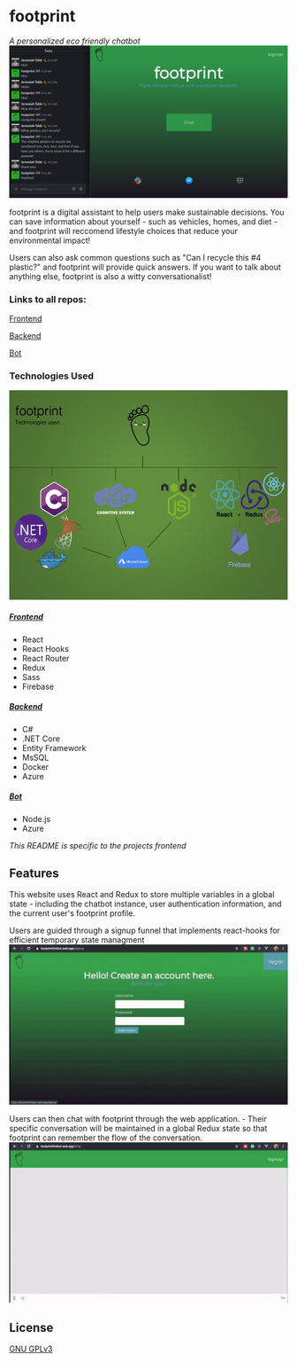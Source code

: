 # footprint
*A personalized eco friendly chatbot*
![homescreen](https://github.com/jollyjerr/footprints-backend/blob/master/github/homepage.png)

footprint is a digital assistant to help users make sustainable decisions. You can save information about yourself - such as vehicles, homes, and diet - and footprint will reccomend lifestyle choices that reduce your environmental impact! 

Users can also ask common questions such as "Can I recycle this #4 plastic?" and footprint will provide quick answers. If you want to talk about anything else, footprint is also a witty conversationalist! 

### Links to all repos:

[Frontend](https://github.com/jollyjerr/footprints-frontend)

[Backend](https://github.com/jollyjerr/footprints-backend)

[Bot](https://github.com/jollyjerr/footprint)

### Technologies Used
![techstack](https://github.com/jollyjerr/footprints-backend/blob/master/github/techstack.png)

##### [Frontend](https://github.com/jollyjerr/footprints-frontend)
- React
- React Hooks
- React Router
- Redux
- Sass
- Firebase

##### [Backend](https://github.com/jollyjerr/footprints-backend)
- C#
- .NET Core
- Entity Framework
- MsSQL
- Docker
- Azure

##### [Bot](https://github.com/jollyjerr/footprint)
- Node.js
- Azure

*This README is specific to the projects frontend*

## Features

This website uses React and Redux to store multiple variables in a global state - including the chatbot instance, user authentication information, and the current user's footprint profile.

Users are guided through a signup funnel that implements react-hooks for efficient temporary state managment
![login](https://github.com/jollyjerr/footprints-backend/blob/master/github/signup.gif)

Users can then chat with footprint through the web application. - Their specific conversation will be maintained in a global Redux state so that footprint can remember the flow of the conversation.
![chatting](https://github.com/jollyjerr/footprints-backend/blob/master/github/chat.gif)

## License
[GNU GPLv3](https://choosealicense.com/licenses/gpl-3.0/)
